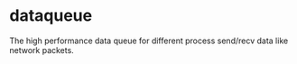 # dataqueue
The high performance data queue for different process send/recv data like network packets.

